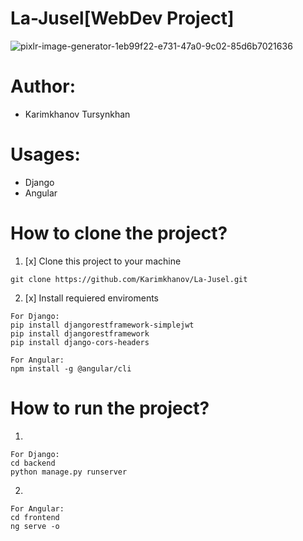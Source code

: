 # La-Jusel[WebDev Project]
![pixlr-image-generator-1eb99f22-e731-47a0-9c02-85d6b7021636](https://github.com/Karimkhanov/La-Jusel/assets/123242644/e9d60d3c-d88f-434a-8556-717d67796db4)

# Author: 
+ Karimkhanov Tursynkhan

# Usages:
+ Django 
+ Angular

# How to clone the project?

1. [x] Clone this project to your machine
```
git clone https://github.com/Karimkhanov/La-Jusel.git
```
2. [x] Install requiered enviroments
```
For Django:
pip install djangorestframework-simplejwt
pip install djangorestframework
pip install django-cors-headers

```
```
For Angular:
npm install -g @angular/cli
```

# How to run the project?

1. 
```
For Django:
cd backend
python manage.py runserver

```
2.  
```
For Angular:
cd frontend
ng serve -o
```


   
